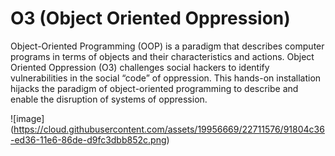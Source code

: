 # O3 (Object Oriented Oppression) 

Object-Oriented Programming (OOP) is a paradigm that describes computer programs in terms of objects and their characteristics and actions. Object Oriented Oppression (O3) challenges social hackers to identify vulnerabilities in the social “code” of oppression. This hands-on installation hijacks the paradigm of object-oriented programming to describe and enable the disruption of systems of oppression.

![image] (https://cloud.githubusercontent.com/assets/19956669/22711576/91804c36-ed36-11e6-86de-d9fc3dbb852c.png)
